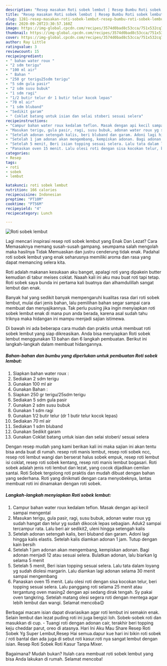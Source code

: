 ```yaml
---
description: "Resep masakan Roti sobek lembut | Resep Bumbu Roti sobek lembut Yang Menggugah Selera"
title: "Resep masakan Roti sobek lembut | Resep Bumbu Roti sobek lembut Yang Menggugah Selera"
slug: 1281-resep-masakan-roti-sobek-lembut-resep-bumbu-roti-sobek-lembut-yang-menggugah-selera
date: 2020-09-20T23:30:57.160Z
image: https://img-global.cpcdn.com/recipes/3574d0bad8c53cca/751x532cq70/roti-sobek-lembut-foto-resep-utama.jpg
thumbnail: https://img-global.cpcdn.com/recipes/3574d0bad8c53cca/751x532cq70/roti-sobek-lembut-foto-resep-utama.jpg
cover: https://img-global.cpcdn.com/recipes/3574d0bad8c53cca/751x532cq70/roti-sobek-lembut-foto-resep-utama.jpg
author: Ray Little
ratingvalue: 3
reviewcount: 15
recipeingredient:
- " bahan water roux "
- "2 sdm terigu"
- "100 ml air"
- " Bahan "
- "250 gr terigu25sdm terigu"
- "5 sdm gula pasir"
- "2 sdm susu bubuk"
- "1 sdm ragi"
- "1/2 butir telur dr 1 butir telur kocok lepas"
- "70 ml air"
- "1 sdm bluband"
- "Sedikit garam"
- " Coklat batang untuk isian dan selai stoberi sesuai selera"
recipeinstructions:
- "Campur bahan water roux kedalam teflon. Masak dengan api kecil sampai mengental"
- "Masukan terigu, gula pasir, ragi, susu bubuk, adonan water roux yg sudah hangat dan telur yg sudah dikocok lepas sebagian. Aduk2 sampai tercampur rata. Lalu beri air sedikit2, uleni hingga setengah kalis"
- "Setelah adonan setengah kalis, beri bluband dan garam. Adoni lagi hingga kalis elastis. Setelah kalis diamkan adonan 1 jam. Tutup dengan kain bersih"
- "Setelah 1 jam adonan akan mengembang, kempiskan adonan. Bagi adonan menjadi 12 atau sesuai selera. Bulatkan adonan, lalu biarkan lg selama 5 menit"
- "Setelah 5 menit, Beri isian topping sesuai selera. Lalu tata dalam loyang yg sudah diolesi margarin. Lalu diamkan lagi adonan selama 30 menit sampai mengembang"
- "Panaskan oven 15 menit. Lalu olesi roti dengan sisa kocokan telur, beri topping sesuai selera. Lalu panggang roti selama 25 menit atau tergantung oven masing2 dengan api sedang dirak tengah. Sy pakai oven tangkring. Setelah matang olesi segera roti dengan mentega agar lebih lembut dan wangi. Selamat mencoba😊"
categories:
- Resep
tags:
- roti
- sobek
- lembut

katakunci: roti sobek lembut 
nutrition: 166 calories
recipecuisine: Indonesian
preptime: "PT10M"
cooktime: "PT56M"
recipeyield: "4"
recipecategory: Lunch

---
```



![Roti sobek lembut](https://img-global.cpcdn.com/recipes/3574d0bad8c53cca/751x532cq70/roti-sobek-lembut-foto-resep-utama.jpg)

Lagi mencari inspirasi resep roti sobek lembut yang Enak Dan Lezat? Cara Memasaknya memang susah-susah gampang. seumpama salah mengolah maka hasilnya Tidak Memuaskan dan justru cenderung tidak enak. Padahal roti sobek lembut yang enak seharusnya memiliki aroma dan rasa yang dapat memancing selera kita.

Roti adalah makanan kesukaan aku banget, apalagi roti yang dipakein butter kemudian di tabur meises coklat. Naaah kali ini aku mau buat roti tapi tetap. Roti sobek saya bunda ini pertama kali buatnya dan alhamdulillah sangat lembut dan enak.

Banyak hal yang sedikit banyak mempengaruhi kualitas rasa dari roti sobek lembut, mulai dari jenis bahan, lalu pemilihan bahan segar sampai cara membuat dan menyajikannya. Tak perlu pusing jika ingin menyiapkan roti sobek lembut enak di mana pun anda berada, karena asal sudah tahu triknya maka hidangan ini mampu menjadi sajian istimewa.


Di bawah ini ada beberapa cara mudah dan praktis untuk membuat roti sobek lembut yang siap dikreasikan. Anda bisa menyiapkan Roti sobek lembut menggunakan 13 bahan dan 6 langkah pembuatan. Berikut ini langkah-langkah dalam membuat hidangannya.

<!--inarticleads1-->

##### Bahan-bahan dan bumbu yang diperlukan untuk pembuatan Roti sobek lembut:

1. Siapkan  bahan water roux :
1. Sediakan 2 sdm terigu
1. Gunakan 100 ml air
1. Gunakan  Bahan :
1. Siapkan 250 gr terigu/25sdm terigu
1. Sediakan 5 sdm gula pasir
1. Gunakan 2 sdm susu bubuk
1. Gunakan 1 sdm ragi
1. Gunakan 1/2 butir telur (dr 1 butir telur kocok lepas)
1. Sediakan 70 ml air
1. Sediakan 1 sdm bluband
1. Gunakan Sedikit garam
1. Gunakan  Coklat batang untuk isian dan selai stoberi/ sesuai selera


Dengan resep mudah yang kami berikan kali ini maka sajian ini akan tentu bisa anda buat di rumah. resep roti manis lembut, resep roti sobek ncc, resep roti lembut wangi dan berserat halus sobek empuk, resep roti lembut isi coklat, resep roti sobek kentang, resep roti manis lembut bogasari. Roti sobek adalah jenis roti lembut dan lezat, yang cocok dijadikan cemilan santai. Roti Sobek tergolong roti praktis dan mudah dibuat dengan bahan yang sederhana. Roti yang dinikmati dengan cara menyobeknya, lantas membuat roti ini dinamakan dengan roti sobek. 

<!--inarticleads2-->

##### Langkah-langkah menyiapkan Roti sobek lembut:

1. Campur bahan water roux kedalam teflon. Masak dengan api kecil sampai mengental
1. Masukan terigu, gula pasir, ragi, susu bubuk, adonan water roux yg sudah hangat dan telur yg sudah dikocok lepas sebagian. Aduk2 sampai tercampur rata. Lalu beri air sedikit2, uleni hingga setengah kalis
1. Setelah adonan setengah kalis, beri bluband dan garam. Adoni lagi hingga kalis elastis. Setelah kalis diamkan adonan 1 jam. Tutup dengan kain bersih
1. Setelah 1 jam adonan akan mengembang, kempiskan adonan. Bagi adonan menjadi 12 atau sesuai selera. Bulatkan adonan, lalu biarkan lg selama 5 menit
1. Setelah 5 menit, Beri isian topping sesuai selera. Lalu tata dalam loyang yg sudah diolesi margarin. Lalu diamkan lagi adonan selama 30 menit sampai mengembang
1. Panaskan oven 15 menit. Lalu olesi roti dengan sisa kocokan telur, beri topping sesuai selera. Lalu panggang roti selama 25 menit atau tergantung oven masing2 dengan api sedang dirak tengah. Sy pakai oven tangkring. Setelah matang olesi segera roti dengan mentega agar lebih lembut dan wangi. Selamat mencoba😊


Berbagai macam isian dapat divariasikan agar roti lembut ini semakin enak. Selain lembut dan lezat puding roti ini juga bergizi loh. Sobek-sobek roti dan masukkan di cup. - Tuangi roti dengan adonan cair, terakhir beri topping keju cheddar parut, oreo di atasnya. Hari Ini Aku Mau Share Resep Roti Sobek Yg Super Lembut,Resep Hai semua.dapur kue hari ini bikin roti sobek / roti bantal dan ada juga di sebut roti kasur.roti nya sangat lembut dengan isian. Resep Roti Sobek Roti Kasur Tanpa Mixer. 

Bagaimana? Mudah bukan? Itulah cara membuat roti sobek lembut yang bisa Anda lakukan di rumah. Selamat mencoba!
